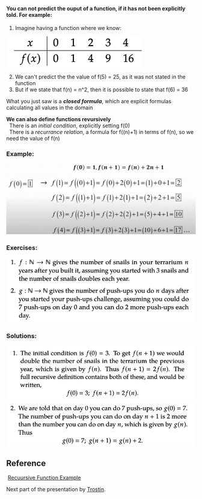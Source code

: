 #### You can not predict the ouput of a function, if it has not been explicitly told. For example:
1. Imagine having a function where we know: 

![Alt text](image.png)

2. We can't predict the the value of f(5) = 25, as it was not stated in the function
3. But if we state that f(n) = n^2, then it is possible to state that f(6) = 36

What you just saw is a ***closed formula***, which are explicit formulas calculating all values in the domain

**We can also define functions revursively**<br>
&nbsp; There is an *initial condition*, explicitly setting f(0)
<br>&nbsp; There is a *recurrance relation*, a formula for f((n)+1) in terms of f(n), so we need the value of f(n)

### Example: 

![Alt text](image-2.png)


### Exercises:

![](image-4.png)

### Solutions:

![Alt text](image-5.png)
![Alt text](image-6.png)


## Reference
&nbsp;[Recuursive Function Example](https://www.youtube.com/watch?v=BRJbMm4ZJDY)


Next part of the presentation by [Trostin](https://github.com/bananajoeo7/csc208/blob/main/presentations/0.4_Presentation_(45-48).md).